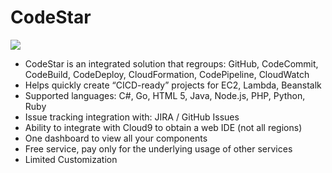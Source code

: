 # CodeStar
![](https://i.postimg.cc/qMN6T01H/image.png)

- CodeStar is an integrated solution that regroups: GitHub, CodeCommit, CodeBuild, CodeDeploy, CloudFormation, CodePipeline, CloudWatch
- Helps quickly create “CICD-ready” projects for EC2, Lambda, Beanstalk
- Supported languages: C#, Go, HTML 5, Java, Node.js, PHP, Python, Ruby
- Issue tracking integration with: JIRA / GitHub Issues
- Ability to integrate with Cloud9 to obtain a web IDE (not all regions)
- One dashboard to view all your components
- Free service, pay only for the underlying usage of other services
- Limited Customization
